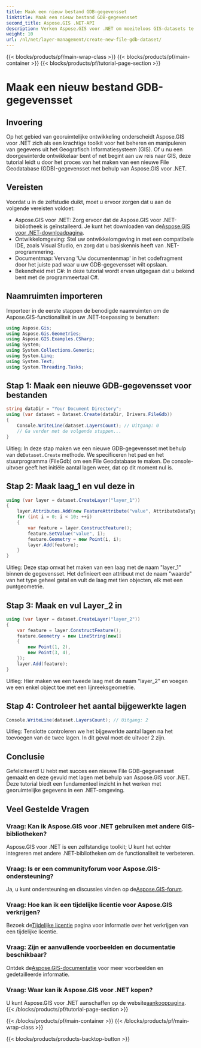```yaml
---
title: Maak een nieuw bestand GDB-gegevensset
linktitle: Maak een nieuw bestand GDB-gegevensset
second_title: Aspose.GIS .NET-API
description: Verken Aspose.GIS voor .NET om moeiteloos GIS-datasets te maken en te beheren. Download nu voor naadloze geospatiale ontwikkeling. #Aspose #GIS
weight: 10
url: /nl/net/layer-management/create-new-file-gdb-dataset/
---
```


{{< blocks/products/pf/main-wrap-class >}}
{{< blocks/products/pf/main-container >}}
{{< blocks/products/pf/tutorial-page-section >}}

# Maak een nieuw bestand GDB-gegevensset

## Invoering
Op het gebied van georuimtelijke ontwikkeling onderscheidt Aspose.GIS voor .NET zich als een krachtige toolkit voor het beheren en manipuleren van gegevens uit het Geografisch Informatiesysteem (GIS). Of u nu een doorgewinterde ontwikkelaar bent of net begint aan uw reis naar GIS, deze tutorial leidt u door het proces van het maken van een nieuwe File Geodatabase (GDB)-gegevensset met behulp van Aspose.GIS voor .NET.
## Vereisten
Voordat u in de zelfstudie duikt, moet u ervoor zorgen dat u aan de volgende vereisten voldoet:
-  Aspose.GIS voor .NET: Zorg ervoor dat de Aspose.GIS voor .NET-bibliotheek is geïnstalleerd. Je kunt het downloaden van de[Aspose.GIS voor .NET-downloadpagina](https://releases.aspose.com/gis/net/).
- Ontwikkelomgeving: Stel uw ontwikkelomgeving in met een compatibele IDE, zoals Visual Studio, en zorg dat u basiskennis heeft van .NET-programmering.
- Documentmap: Vervang 'Uw documentenmap' in het codefragment door het juiste pad waar u uw GDB-gegevensset wilt opslaan.
- Bekendheid met C#: In deze tutorial wordt ervan uitgegaan dat u bekend bent met de programmeertaal C#.
## Naamruimten importeren
Importeer in de eerste stappen de benodigde naamruimten om de Aspose.GIS-functionaliteit in uw .NET-toepassing te benutten:
```csharp
using Aspose.Gis;
using Aspose.Gis.Geometries;
using Aspose.GIS.Examples.CSharp;
using System;
using System.Collections.Generic;
using System.Linq;
using System.Text;
using System.Threading.Tasks;
```
## Stap 1: Maak een nieuwe GDB-gegevensset voor bestanden
```csharp
string dataDir = "Your Document Directory";
using (var dataset = Dataset.Create(dataDir, Drivers.FileGdb))
{
    Console.WriteLine(dataset.LayersCount); // Uitgang: 0
    // Ga verder met de volgende stappen...
}
```
 Uitleg: In deze stap maken we een nieuwe GDB-gegevensset met behulp van de`Dataset.Create` methode. We specificeren het pad en het stuurprogramma (FileGdb) om een File Geodatabase te maken. De console-uitvoer geeft het initiële aantal lagen weer, dat op dit moment nul is.
## Stap 2: Maak laag_1 en vul deze in
```csharp
using (var layer = dataset.CreateLayer("layer_1"))
{
    layer.Attributes.Add(new FeatureAttribute("value", AttributeDataType.Integer));
    for (int i = 0; i < 10; ++i)
    {
        var feature = layer.ConstructFeature();
        feature.SetValue("value", i);
        feature.Geometry = new Point(i, i);
        layer.Add(feature);
    }
}
```
Uitleg: Deze stap omvat het maken van een laag met de naam "layer_1" binnen de gegevensset. Het definieert een attribuut met de naam "waarde" van het type geheel getal en vult de laag met tien objecten, elk met een puntgeometrie.
## Stap 3: Maak en vul Layer_2 in
```csharp
using (var layer = dataset.CreateLayer("layer_2"))
{
    var feature = layer.ConstructFeature();
    feature.Geometry = new LineString(new[]
    {
        new Point(1, 2),
        new Point(3, 4),
    });
    layer.Add(feature);
}
```
Uitleg: Hier maken we een tweede laag met de naam "layer_2" en voegen we een enkel object toe met een lijnreeksgeometrie.
## Stap 4: Controleer het aantal bijgewerkte lagen
```csharp
Console.WriteLine(dataset.LayersCount); // Uitgang: 2
```
Uitleg: Tenslotte controleren we het bijgewerkte aantal lagen na het toevoegen van de twee lagen. In dit geval moet de uitvoer 2 zijn.
## Conclusie
Gefeliciteerd! U hebt met succes een nieuwe File GDB-gegevensset gemaakt en deze gevuld met lagen met behulp van Aspose.GIS voor .NET. Deze tutorial biedt een fundamenteel inzicht in het werken met georuimtelijke gegevens in een .NET-omgeving.
## Veel Gestelde Vragen
### Vraag: Kan ik Aspose.GIS voor .NET gebruiken met andere GIS-bibliotheken?
Aspose.GIS voor .NET is een zelfstandige toolkit; U kunt het echter integreren met andere .NET-bibliotheken om de functionaliteit te verbeteren.
### Vraag: Is er een communityforum voor Aspose.GIS-ondersteuning?
 Ja, u kunt ondersteuning en discussies vinden op de[Aspose.GIS-forum](https://forum.aspose.com/c/gis/33).
### Vraag: Hoe kan ik een tijdelijke licentie voor Aspose.GIS verkrijgen?
 Bezoek de[Tijdelijke licentie](https://purchase.aspose.com/temporary-license/) pagina voor informatie over het verkrijgen van een tijdelijke licentie.
### Vraag: Zijn er aanvullende voorbeelden en documentatie beschikbaar?
 Ontdek de[Aspose.GIS-documentatie](https://reference.aspose.com/gis/net/) voor meer voorbeelden en gedetailleerde informatie.
### Vraag: Waar kan ik Aspose.GIS voor .NET kopen?
 U kunt Aspose.GIS voor .NET aanschaffen op de website[aankooppagina](https://purchase.aspose.com/buy).
{{< /blocks/products/pf/tutorial-page-section >}}

{{< /blocks/products/pf/main-container >}}
{{< /blocks/products/pf/main-wrap-class >}}

{{< blocks/products/products-backtop-button >}}

